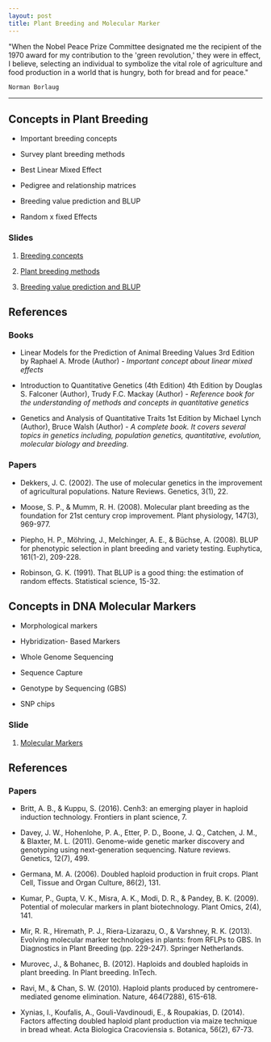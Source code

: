 ```yaml
---
layout: post
title: Plant Breeding and Molecular Marker
---
```


"When the Nobel Peace Prize Committee designated me the recipient of the 1970 award for my contribution to the 'green revolution,' they were in effect, I believe, selecting an individual to symbolize the vital role of agriculture and food production in a world that is hungry, both for bread and for peace."

`Norman Borlaug`

-----------------------------------------

## Concepts in Plant Breeding

- Important breeding concepts

- Survey plant breeding methods

- Best Linear Mixed Effect

- Pedigree and relationship	matrices

- Breeding value prediction and BLUP

- Random x fixed Effects

### Slides

1. [Breeding concepts](https://github.com/lfelipe-ferrao/lfelipe-ferrao.github.io/blob/master/classes/plant_breeding_1.pdf)

2. [Plant breeding methods](https://github.com/lfelipe-ferrao/lfelipe-ferrao.github.io/blob/master/classes/plant_breeding_2.pdf)

3. [Breeding value prediction and BLUP](https://github.com/lfelipe-ferrao/lfelipe-ferrao.github.io/blob/master/classes/plant_breeding_3.pdf)

## References

### Books

- Linear Models for the Prediction of Animal Breeding Values 3rd Edition
by Raphael A. Mrode (Author) - *Important concept about linear mixed effects*

- Introduction to Quantitative Genetics (4th Edition) 4th Edition
by Douglas S. Falconer (Author), Trudy F.C. Mackay (Author) - *Reference book for the understanding of methods and concepts in quantitative genetics*

- Genetics and Analysis of Quantitative Traits 1st Edition by Michael Lynch  (Author), Bruce Walsh (Author) - *A complete book. It covers several topics in genetics including, population genetics, quantitative, evolution, molecular biology and breeding.*

### Papers

- Dekkers, J. C. (2002). The use of molecular genetics in the improvement of agricultural populations. Nature Reviews. Genetics, 3(1), 22.

- Moose, S. P., & Mumm, R. H. (2008). Molecular plant breeding as the foundation for 21st century crop improvement. Plant physiology, 147(3), 969-977.

- Piepho, H. P., Möhring, J., Melchinger, A. E., & Büchse, A. (2008). BLUP for phenotypic selection in plant breeding and variety testing. Euphytica, 161(1-2), 209-228.

- Robinson, G. K. (1991). That BLUP is a good thing: the estimation of random effects. Statistical science, 15-32.

## Concepts in DNA Molecular Markers

- Morphological markers

- Hybridization- Based Markers

- Whole Genome Sequencing

- Sequence Capture

- Genotype by Sequencing (GBS)

- SNP chips

### Slide

1. [Molecular Markers](https://github.com/lfelipe-ferrao/lfelipe-ferrao.github.io/blob/master/classes/plant_breeding_4.pdf)

## References

### Papers

- Britt, A. B., & Kuppu, S. (2016). Cenh3: an emerging player in haploid induction technology. Frontiers in plant science, 7.

- Davey, J. W., Hohenlohe, P. A., Etter, P. D., Boone, J. Q., Catchen, J. M., & Blaxter, M. L. (2011). Genome-wide genetic marker discovery and genotyping using next-generation sequencing. Nature reviews. Genetics, 12(7), 499.

- Germana, M. A. (2006). Doubled haploid production in fruit crops. Plant Cell, Tissue and Organ Culture, 86(2), 131.

- Kumar, P., Gupta, V. K., Misra, A. K., Modi, D. R., & Pandey, B. K. (2009). Potential of molecular markers in plant biotechnology. Plant Omics, 2(4), 141.

- Mir, R. R., Hiremath, P. J., Riera-Lizarazu, O., & Varshney, R. K. (2013). Evolving molecular marker technologies in plants: from RFLPs to GBS. In Diagnostics in Plant Breeding (pp. 229-247). Springer Netherlands.

- Murovec, J., & Bohanec, B. (2012). Haploids and doubled haploids in plant breeding. In Plant breeding. InTech.

- Ravi, M., & Chan, S. W. (2010). Haploid plants produced by centromere-mediated genome elimination. Nature, 464(7288), 615-618.

- Xynias, I., Koufalis, A., Gouli-Vavdinoudi, E., & Roupakias, D. (2014). Factors affecting doubled haploid plant production via maize technique in bread wheat. Acta Biologica Cracoviensia s. Botanica, 56(2), 67-73.
